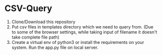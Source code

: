 # CSV-Query

1. Clone/Download this repository
2. Put csv files in templates directory which we need to query from. (Due to some of the browser settings, while taking input of filename it doesn't take complete file path)
3. Create a virtual env of python3 or install the requirements on your system.
Run the app.py file on local server.

